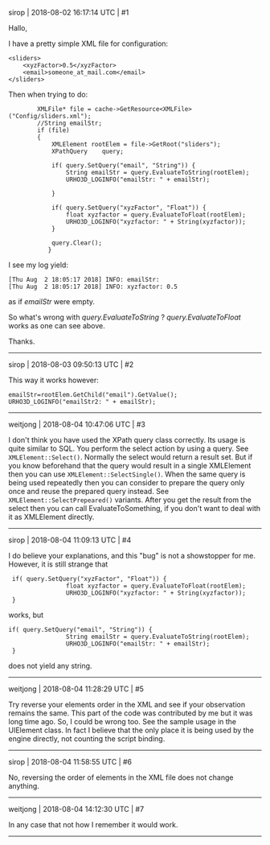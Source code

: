 sirop | 2018-08-02 16:17:14 UTC | #1

Hallo,

I have a pretty simple XML file for configuration:
```
<sliders>
    <xyzFactor>0.5</xyzFactor>
    <email>someone_at_mail.com</email>
</sliders>
```
Then when trying to do:
```
        XMLFile* file = cache->GetResource<XMLFile>("Config/sliders.xml");
        //String emailStr;
        if (file)
        {
            XMLElement rootElem = file->GetRoot("sliders");
            XPathQuery    query;

            if( query.SetQuery("email", "String")) {
                String emailStr = query.EvaluateToString(rootElem);
                URHO3D_LOGINFO("emailStr: " + emailStr);

            }

            if( query.SetQuery("xyzFactor", "Float")) {
                float xyzfactor = query.EvaluateToFloat(rootElem);
                URHO3D_LOGINFO("xyzfactor: " + String(xyzfactor));
            }

            query.Clear();
           }
```
I see my log yield:
```
[Thu Aug  2 18:05:17 2018] INFO: emailStr: 
[Thu Aug  2 18:05:17 2018] INFO: xyzfactor: 0.5
```
as if _emailStr_ were empty.

So what's wrong with _query.EvaluateToString_ ?
_query.EvaluateToFloat_ works as one can see above.

Thanks.

-------------------------

sirop | 2018-08-03 09:50:13 UTC | #2

This way it works however:

```
emailStr=rootElem.GetChild("email").GetValue();
URHO3D_LOGINFO("emailStr2: " + emailStr);
```

-------------------------

weitjong | 2018-08-04 10:47:06 UTC | #3

I don't think you have used the XPath query class correctly. Its usage is quite similar to SQL. You perform the select action by using a query. See `XMLElement::Select()`. Normally the select would return a result set. But if you know beforehand that the query would result in a single XMLElement then you can use `XMLElement::SelectSingle()`. When the same query is being used repeatedly then you can consider to prepare the query only once and reuse the prepared query instead. See `XMLElement::SelectPrepeared()` variants. After you get the result from the select then you can call EvaluateToSomething, if you don't want to deal with it as XMLElement directly.

-------------------------

sirop | 2018-08-04 11:09:13 UTC | #4

I do believe your explanations, and this "bug" is not a showstopper for me.
However, it is still strange that
```
 if( query.SetQuery("xyzFactor", "Float")) {
                float xyzfactor = query.EvaluateToFloat(rootElem);
                URHO3D_LOGINFO("xyzfactor: " + String(xyzfactor));
 }
```
works, but
```
if( query.SetQuery("email", "String")) {
                String emailStr = query.EvaluateToString(rootElem);
                URHO3D_LOGINFO("emailStr: " + emailStr);
 }
```
does not yield any string.

-------------------------

weitjong | 2018-08-04 11:28:29 UTC | #5

Try reverse your elements order in the XML and see if your observation remains the same. This part of the code was contributed by me but it was long time ago. So, I could be wrong too. See the sample usage in the UIElement class. In fact I believe that the only place it is being used by the engine directly, not counting the script binding.

-------------------------

sirop | 2018-08-04 11:58:55 UTC | #6

No, reversing the order of elements in the XML file does not change anything.

-------------------------

weitjong | 2018-08-04 14:12:30 UTC | #7

In any case that not how I remember it would work.

-------------------------

